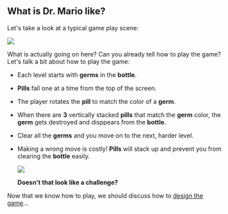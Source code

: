 ## What is Dr. Mario like?
Let's take a look at a typical game play scene:

![](img/dr_mario_gameplay.jpg)

What is actually going on here? Can you already tell how to play the game? Let's talk a bit about how to play the game:

  * Each level starts with __germs__ in the __bottle__.
  * __Pills__ fall one at a time from the top of the screen.
  * The player rotates the __pill__ to match the color of a __germ__.
  * When there are __3__ vertically stacked __pills__ that match the __germ__ color, the __germ__ gets destroyed and disppears from the __bottle__.
  * Clear all the __germs__ and you move on to the next, harder level.
  * Making a wrong move is costly! __Pills__ will stack up and prevent you from clearing the __bottle__ easily.

    ![](img/dr_mario_gameplay_hard.jpg)

    __Doesn't that look like a challenge?__

Now that we know how to play, we should discuss how to [design the game](design.md)...
